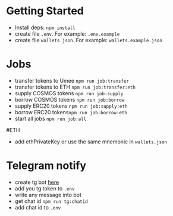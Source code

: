 # Getting Started 
- Install deps: `npm install`
- create file `.env`. For example: `.env.example`
- create file `wallets.json`. For example: `wallets.example.json`

# Jobs

- transfer tokens to Umee `npm run job:transfer`
- transfer tokens to ETH `npm run job:transfer:eth`
- supply COSMOS tokens `npm run job:supply`
- borrow COSMOS tokens `npm run job:borrow`
- supply ERC20 tokens `npm run job:supply:eth`
- borrow ERC20 tokens`npm run job:borrow:eth`
- start all jobs `npm run job:all`

#ETH
- add ethPrivateKey or use the same mnemonic in `wallets.json`

# Telegram notify

- create tg bot [here](https://t.me/BotFather)
- add you tg token to `.env`
- write any message into bot
- get chat id `npm run tg:chatid`
- add chat id to `.env`
